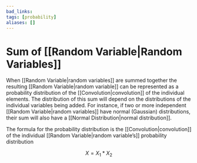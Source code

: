 ```yaml
---
bad_links: 
tags: [probability]
aliases: []
---
```

# Sum of [[Random Variable|Random Variables]]

When [[Random Variable|random variables]] are summed together the resulting [[Random Variable|random variable]] can be represented as a probability distribution of the [[Convolution|convolution]] of the individual elements. The distribution of this sum will depend on the distributions of the individual variables being added. For instance, if two or more independent [[Random Variable|random variables]] have normal (Gaussian) distributions, their sum will also have a [[Normal Distribution|normal distribution]].

The formula for the probability distribution is the [[Convolution|convolution]] of the individual [[Random Variable|random variable’s]] probability distribution

$$
X = X_1 * X_2
$$